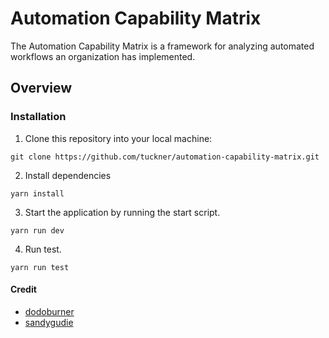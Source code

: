 # Automation Capability Matrix

The Automation Capability Matrix is a framework for analyzing automated workflows an organization has implemented.

## Overview

### Installation
1. Clone this repository into your local machine:
```
git clone https://github.com/tuckner/automation-capability-matrix.git
```
2. Install dependencies 
```
yarn install
```
3. Start the application by running the start script.
```
yarn run dev
```
4. Run test.
```
yarn run test
```

#### Credit

- [dodoburner](https://github.com/dodoburner/kanban-task-management-web-app)
- [sandygudie](https://github.com/sandygudie/Kanban-App)
